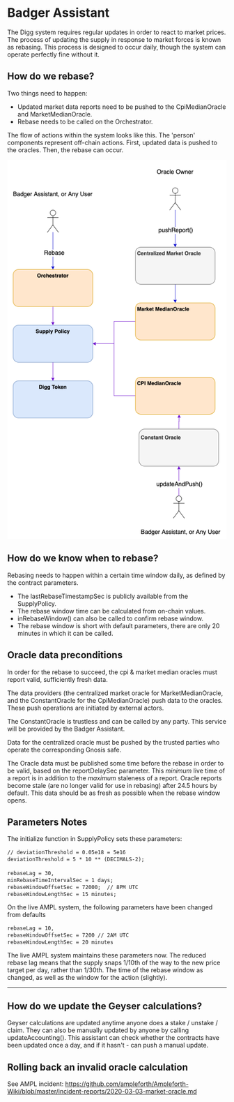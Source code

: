 # Badger Assistant
The Digg system requires regular updates in order to react to market prices. The process of updating the supply in response to market forces is known as rebasing. This process is designed to occur daily, though the system can operate perfectly fine without it.

## How do we rebase?
Two things need to happen:
- Updated market data reports need to be pushed to the CpiMedianOracle and MarketMedianOracle.
- Rebase needs to be called on the Orchestrator.

The flow of actions within the system looks like this. The 'person' components represent off-chain actions. First, updated data is pushed to the oracles. Then, the rebase can occur.


![Action flow](/images/digg-system.png)

## How do we know when to rebase?
Rebasing needs to happen within a certain time window daily, as defined by the contract parameters.

- The lastRebaseTimestampSec is publicly available from the SupplyPolicy.
- The rebase window time can be calculated from on-chain values.
- inRebaseWindow() can also be called to confirm rebase window.
- The rebase window is short with default parameters, there are only 20 minutes in which it can be called.

## Oracle data preconditions
In order for the rebase to succeed, the cpi & market median oracles must report valid, sufficiently fresh data.

The data providers (the centralized market oracle for MarketMedianOracle, and the ConstantOracle for the CpiMedianOracle) push data to the oracles. These push operations are initiated by external actors.

The ConstantOracle is trustless and can be called by any party. This service will be provided by the Badger Assistant.

Data for the centralized oracle must be pushed by the trusted parties who operate the corresponding Gnosis safe.

The Oracle data must be published some time before the rebase in order to be valid, based on the reportDelaySec parameter. This _minimum_ live time of a report is in addition to the _maximum_ staleness of a report. Oracle reports become stale (are no longer valid for use in rebasing) after 24.5 hours by default. This data should be as fresh as possible when the rebase window opens.

## Parameters Notes
The initialize function in SupplyPolicy sets these parameters:
```
// deviationThreshold = 0.05e18 = 5e16
deviationThreshold = 5 * 10 ** (DECIMALS-2);

rebaseLag = 30,
minRebaseTimeIntervalSec = 1 days;
rebaseWindowOffsetSec = 72000;  // 8PM UTC
rebaseWindowLengthSec = 15 minutes;
```

On the live AMPL system, the following parameters have been changed from defaults
```
rebaseLag = 10,
rebaseWindowOffsetSec = 7200 // 2AM UTC
rebaseWindowLengthSec = 20 minutes
```

The live AMPL system maintains these parameters now. The reduced rebase lag means that the supply snaps 1/10th of the way to the new price target per day, rather than 1/30th. The time of the rebase window as changed, as well as the window for the action (slightly).
___


## How do we update the Geyser calculations?
Geyser calculations are updated anytime anyone does a stake / unstake / claim. They can also be manually updated by anyone by calling updateAccounting(). This assistant can check whether the contracts have been updated once a day, and if it hasn't - can push a manual update.

## Rolling back an invalid oracle calculation

See AMPL incident:
https://github.com/ampleforth/Ampleforth-Wiki/blob/master/incident-reports/2020-03-03-market-oracle.md


